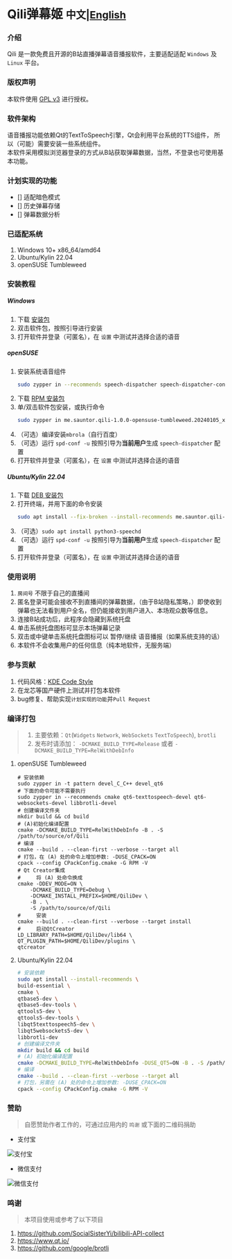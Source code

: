 # Qili弹幕姬   <small>中文|[English](README_en.md)</small>

### 介绍
Qili 是一款免费且开源的B站直播弹幕语音播报软件，主要适配适配 `Windows` 及 `Linux` 平台。

### 版权声明
本软件使用 [GPL v3](https://www.gnu.org/licenses/gpl-3.0.txt) 进行授权。

### 软件架构
语音播报功能依赖Qt的TextToSpeech引擎，Qt会利用平台系统的TTS组件，
所以（可能）需要安装一些系统组件。<br/>
本软件采用模拟浏览器登录的方式从B站获取弹幕数据，当然，不登录也可使用基本功能。

### 计划实现的功能
- [] 适配暗色模式
- [] 历史弹幕存储
- [] 弹幕数据分析

### 已适配系统
1. Windows 10+ x86_64/amd64
1. Ubuntu/Kylin 22.04
2. openSUSE Tumbleweed

### 安装教程
##### Windows
1. 下载 [安装包](https://github.com/sauntor/Qili/releases/download/v1.0.0/Qili-1.0.0-Windows-AMD64.exe)
2. 双击软件包，按照引导进行安装
3. 打开软件并登录（可匿名），在 `设置` 中测试并选择合适的语音

##### openSUSE
1. 安装系统语音组件
    ```bash
    sudo zypper in --recommends speech-dispatcher speech-dispatcher-configure speech-dispatcher-module-espeak espeak-ng
    ```
2. 下载 [RPM 安装包](https://github.com/sauntor/Qili/releases/download/v1.0.0/me.sauntor.qili-1.0.0-opensuse-tumbleweed.20240105_x86_64.rpm)
3. 单/双击软件包安装，或执行命令<br/>
   ```bash
   sudo zypper in me.sauntor.qili-1.0.0-opensuse-tumbleweed.20240105_x86_64.rpm
   ```
4. （可选）编译安装`mbrola`（自行百度）
5. （可选）运行 `spd-conf -u` 按照引导为**当前用户**生成 `speech-dispatcher` 配置
6. 打开软件并登录（可匿名），在 `设置` 中测试并选择合适的语音

##### Ubuntu/Kylin 22.04
1. 下载 [DEB 安装包](https://github.com/sauntor/Qili/releases/download/v1.0.0/me.sauntor.qili-1.0.0-ubuntu.22.04_x86_64.deb)
2. 打开终端，并用下面的命令安装<br/>
   ```bash
   sudo apt install --fix-broken --install-recommends me.sauntor.qili-1.0.0-ubuntu.22.04_x86_64.deb
   ```
3. （可选）`sudo apt install python3-speechd`
4. （可选）运行 `spd-conf -u` 按照引导为**当前用户**生成 `speech-dispatcher` 配置
5. 打开软件并登录（可匿名），在 `设置` 中测试并选择合适的语音

### 使用说明
1. `房间号` 不限于自己的直播间
2. 匿名登录可能会接收不到直播间的弹幕数据，（由于B站隐私策略，）即使收到弹幕也无法看到用户全名，但仍能接收到用户进入、本场观众数等信息。
3. 连接B站成功后，此程序会隐藏到系统托盘
4. 单击系统托盘图标可显示本场弹幕记录
5. 双击或中键单击系统托盘图标可以 暂停/继续 语音播报（如果系统支持的话）
6. 本软件不会收集用户的任何信息（纯本地软件，无服务端）

### 参与贡献
1. 代码风格：[KDE Code Style](https://community.kde.org/Policies/Frameworks_Coding_Style)
2. 在龙芯等国产硬件上测试并打包本软件
3. bug修复、帮助实现`计划实现的功能`并`Pull Request`

### 编译打包
> 1. 主要依赖：`Qt`(`Widgets` `Network`, `WebSockets` `TextToSpeech`), `brotli`
> 2. 发布时请添加： `-DCMAKE_BUILD_TYPE=Release` 或者 `-DCMAKE_BUILD_TYPE=RelWithDebInfo`

1. openSUSE Tumbleweed
    ```
    # 安装依赖
    sudo zypper in -t pattern devel_C_C++ devel_qt6
    # 下面的命令可能不需要执行
    sudo zypper in --recommends cmake qt6-texttospeech-devel qt6-websockets-devel libbrotli-devel
    # 创建编译文件夹
    mkdir build && cd build
    # (A)初始化编译配置
    cmake -DCMAKE_BUILD_TYPE=RelWithDebInfo -B . -S /path/to/source/of/Qili
    # 编译
    cmake --build . --clean-first --verbose --target all
    # 打包，在 (A) 处的命令上增加参数: -DUSE_CPACK=ON
    cpack --config CPackConfig.cmake -G RPM -V
    # Qt Creator集成
    #     将 (A) 处命令换成
    cmake -DDEV_MODE=ON \
        -DCMAKE_BUILD_TYPE=Debug \
        -DCMAKE_INSTALL_PREFIX=$HOME/QiliDev \
        -B . \
        -S /path/to/source/of/Qili
    #     安装
    cmake --build . --clean-first --verbose --target install
    #     启动QtCreator
    LD_LIBRARY_PATH=$HOME/QiliDev/lib64 \
    QT_PLUGIN_PATH=$HOME/QiliDev/plugins \
    qtcreator
    ```
2. Ubuntu/Kylin 22.04
    ```bash
    # 安装依赖
    sudo apt install --install-recommends \
    build-essential \
    cmake \
    qtbase5-dev \
    qtbase5-dev-tools \
    qttools5-dev \
    qttools5-dev-tools \
    libqt5texttospeech5-dev \
    libqt5websockets5-dev \
    libbrotli-dev
    # 创建编译文件夹
    mkdir build && cd build
    # (A) 初始化编译配置
    cmake -DCMAKE_BUILD_TYPE=RelWithDebInfo -DUSE_QT5=ON -B . -S /path/to/source/of/Qili
    # 编译
    cmake --build . --clean-first --verbose --target all
    # 打包，另需在 (A) 处的命令上增加参数: -DUSE_CPACK=ON
    cpack --config CPackConfig.cmake -G RPM -V
    ```

### 赞助
> 自愿赞助作者工作的，可通过应用内的 `鸣谢` 或下面的二维码捐助

- 支付宝<br/>

![支付宝](App/images/alipay.png)

- 微信支付<br/>

![微信支付](App/images/wechat.png)

### 鸣谢
> 本项目使用或参考了以下项目
1. https://github.com/SocialSisterYi/bilibili-API-collect
2. https://www.qt.io/
3. https://github.com/google/brotli
